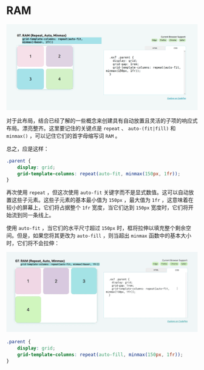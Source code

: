 # RAM



![自己录制](assets/images/自己录制.gif)



对于此布局，结合已经了解的一些概念来创建具有自动放置且灵活的子项的响应式布局。漂亮整齐。这里要记住的关键点是 `repeat` 、 `auto-(fit|fill)` 和 `minmax()` ，可以记住它们的首字母缩写词 `RAM` 。

总之，应是这样：

```css
.parent {
    display: grid;
    grid-template-columns: repeat(auto-fit, minmax(150px, 1fr));
}
```

再次使用 `repeat` ，但这次使用 `auto-fit` 关键字而不是显式数值。这可以自动放置这些子元素。这些子元素的基本最小值为 `150px` ，最大值为 `1fr` ，这意味着在较小的屏幕上，它们将占据整个 `1fr` 宽度，当它们达到 `150px` 宽度时，它们将开始流到同一条线上。

使用 `auto-fit` ，当它们的水平尺寸超过 `150px` 时，框将拉伸以填充整个剩余空间。但是，如果您将其更改为 `auto-fill` ，则当超出 `minmax` 函数中的基本大小时，它们将不会拉伸：



![效果](assets/images/效果.gif)

```css
.parent {
    display: grid;
    grid-template-columns: repeat(auto-fill, minmax(150px, 1fr));
}
```
